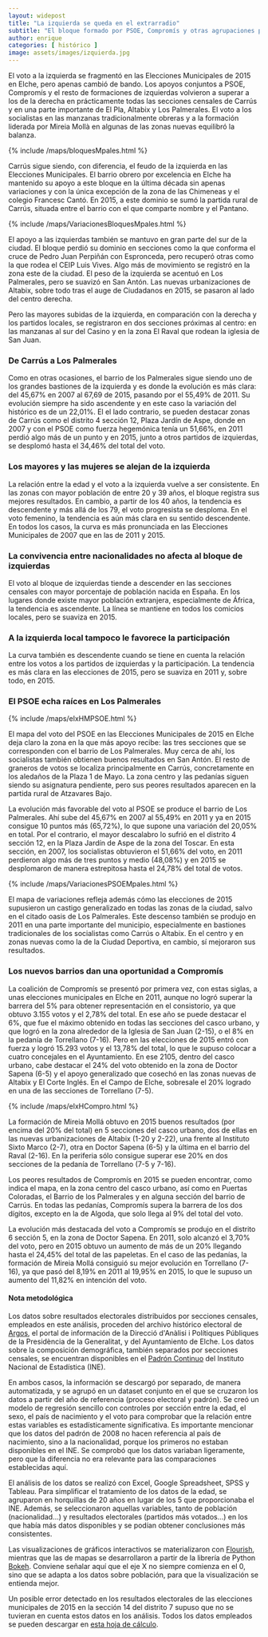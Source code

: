 ```yaml
---
layout: widepost
title: "La izquierda se queda en el extrarradio"
subtitle: "El bloque formado por PSOE, Compromís y otras agrupaciones progresistas consolidó en 2015 su dominio en gran parte de Carrús, El Pla y Altabix, pero no alcanzó el centro y las pedanías"
author: enrique
categories: [ histórico ]
image: assets/images/izquierda.jpg
---
```

El voto a la izquierda se fragmentó en las Elecciones Municipales de 2015 en Elche, pero apenas cambió de bando. Los apoyos conjuntos a PSOE, Compromís y el resto de formaciones de izquierdas volvieron a superar a los de la derecha en prácticamente todas las secciones censales de Carrús y en una parte importante de El Pla, Altabix y Los Palmerales. El voto a los socialistas en las manzanas tradicionalmente obreras y a la formación liderada por Mireia Mollà en algunas de las zonas nuevas equilibró la balanza.

{% include /maps/bloquesMpales.html %}

<div class="bk-root" id="dfdb461f-3929-41fa-a7b3-54870f804c65"></div>

Carrús sigue siendo, con diferencia, el feudo de la izquierda en las Elecciones Municipales. El barrio obrero por excelencia en Elche ha mantenido su apoyo a este bloque en la última década sin apenas variaciones y con la única excepción de la zona de las Chimeneas y el colegio Francesc Cantó. En 2015, a este dominio se sumó la partida rural de Carrús, situada entre el barrio con el que comparte nombre y el Pantano.

{% include /maps/VariacionesBloquesMpales.html %}

El apoyo a las izquierdas también se mantuvo en gran parte del sur de la ciudad. El bloque perdió su dominio en secciones como la que conforma el cruce de Pedro Juan Perpiñán con Espronceda, pero recuperó otras como la que rodea el CEIP Luis Vives. Algo más de movimiento se registró en la zona este de la ciudad. El peso de la izquierda se acentuó en Los Palmerales, pero se suavizó en San Antón. Las nuevas urbanizaciones de Altabix, sobre todo tras el auge de Ciudadanos en 2015, se pasaron al lado del centro derecha.

Pero las mayores subidas de la izquierda, en comparación con la derecha y los partidos locales, se registraron en dos secciones próximas al centro: en las manzanas al sur del Casino y en la zona El Raval que rodean la iglesia de San Juan.

### De Carrús a Los Palmerales

<div class="flourish-embed" data-src="visualisation/360018"></div><script src="https://public.flourish.studio/resources/embed.js"></script>

Como en otras ocasiones, el barrio de los Palmerales sigue siendo uno de los grandes bastiones de la izquierda y es donde la evolución es más clara: del 45,67% en 2007 al 67,69 de 2015, pasando por el 55,49% de 2011. Su evolución siempre ha sido ascendente y en este caso la variación del histórico es de un 22,01%. El el lado contrario, se pueden destacar zonas de Carrús como el distrito 4 sección 12, Plaza Jardín de Aspe, donde en 2007 y con el PSOE como fuerza hegemónica tenía un 51,66%, en 2011 perdió algo más de un punto y en 2015, junto a otros partidos de izquierdas, se desplomó hasta el 34,46% del total del voto.

### Los mayores y las mujeres se alejan de la izquierda

<div class="flourish-embed" data-src="visualisation/360203"></div><script src="https://public.flourish.studio/resources/embed.js"></script>

La relación entre la edad y el voto a la izquierda vuelve a ser consistente. En las zonas con mayor población de entre 20 y 39 años, el bloque registra sus mejores resultados. En cambio, a partir de los 40 años, la tendencia es descendente y más allá de los 79, el voto progresista se desploma. En el voto femenino, la tendencia es aún más clara en su sentido descendente. En todos los casos, la curva es más pronunciada en las Elecciones Municipales de 2007 que en las de 2011 y 2015.

### La convivencia entre nacionalidades no afecta al bloque de izquierdas

<div class="flourish-embed" data-src="visualisation/360201"></div><script src="https://public.flourish.studio/resources/embed.js"></script>

El voto al bloque de izquierdas tiende a descender en las secciones censales con mayor porcentaje de población nacida en España. En los lugares donde existe mayor población extranjera, especialmente de África, la tendencia es ascendente. La línea se mantiene en todos los comicios locales, pero se suaviza en 2015.

### A la izquierda local tampoco le favorece la participación

<div class="flourish-embed" data-src="visualisation/360188"></div><script src="https://public.flourish.studio/resources/embed.js"></script>

La curva también es descendente cuando se tiene en cuenta la relación entre los votos a los partidos de izquierdas y la participación. La tendencia es más clara en las elecciones de 2015, pero se suaviza en 2011 y, sobre todo, en 2015.

### El PSOE echa raíces en Los Palmerales

{% include /maps/elxHMPSOE.html %}

El mapa del voto del PSOE en las Elecciones Municipales de 2015 en Elche deja claro la zona en la que más apoyo recibe: las tres secciones que se corresponden con el barrio de Los Palmerales. Muy cerca de ahí, los socialistas también obtienen buenos resultados en San Antón. El resto de graneros de votos se localiza principalmente en Carrús, concretamente en los aledaños de la Plaza 1 de Mayo. La zona centro y las pedanías siguen siendo su asignatura pendiente, pero sus peores resultados aparecen en la partida rural de Atzavares Bajo.

<div class="flourish-embed" data-src="visualisation/359926"></div><script src="https://public.flourish.studio/resources/embed.js"></script>

La evolución más favorable del voto al PSOE se produce el barrio de Los Palmerales. Ahí sube del 45,67% en 2007 al 55,49% en 2011 y ya en 2015 consigue 10 puntos más (65,72%), lo que supone una variación del 20,05% en total. Por el contrario, el mayor descalabro lo sufrió en el distrito 4 sección 12, en la Plaza Jardín de Aspe de la zona del Toscar. En esta sección, en 2007, los socialistas obtuvieron el 51,66% del voto, en 2011 perdieron algo más de tres puntos y medio (48,08%) y en 2015 se desplomaron de manera estrepitosa hasta el 24,78% del total de votos.

{% include /maps/VariacionesPSOEMpales.html %}

El mapa de variaciones refleja además cómo las elecciones de 2015 supusieron un castigo generalizado en todas las zonas de la ciudad, salvo en el citado oasis de Los Palmerales. Este descenso también se produjo en 2011 en una parte importante del municipio, especialmente en bastiones tradicionales de los socialistas como Carrús o Altabix. En el centro y en zonas nuevas como la de la Ciudad Deportiva, en cambio, sí mejoraron sus resultados.

### Los nuevos barrios dan una oportunidad a Compromís

La coalición de Compromís se presentó por primera vez, con estas siglas, a unas elecciones municipales en Elche en 2011, aunque no logró superar la barrera del 5% para obtener representación en el consistorio, ya que obtuvo 3.155 votos y el 2,78% del total. En ese año se puede destacar el 6%, que fue el máximo obtenido en todas las secciones del casco urbano, y que logró en la zona alrededor de la Iglesia de San Juan (2-15), o el 8% en la pedanía de Torrellano (7-16). Pero en las elecciones de 2015 entró con fuerza y logró 15.293 votos y el 13,78% del total, lo que le supuso colocar a cuatro concejales en el Ayuntamiento. En ese 2105, dentro del casco urbano, cabe destacar el 24% del voto obtenido en la zona de Doctor Sapena (6-5) y el apoyo generalizado que cosechó en las zonas nuevas de Altabix y El Corte Inglés. En el Campo de Elche, sobresale el 20% logrado en una de las secciones de Torrellano (7-5).

{% include /maps/elxHCompro.html %}

La formación de Mireia Mollá obtuvo en 2015 buenos resultados (por encima del 20% del total) en 5 secciones del casco urbano, dos de ellas en las nuevas urbanizaciones de Altabix (1-20 y 2-22), una frente al Instituto Sixto Marco (2-7), otra en Doctor Sapena (6-5) y la última en el barrio del Raval (2-16). En la periferia sólo consigue superar ese 20% en dos secciones de la pedanía de Torrellano (7-5 y 7-16).

Los peores resultados de Compromís en 2015 se pueden encontrar, como indica el mapa, en la zona centro del casco urbano, así como en Puertas Coloradas, el Barrio de los Palmerales y en alguna sección del barrio de Carrús. En todas las pedanías, Compromís supera la barrera de los dos dígitos, excepto en la de Algoda, que solo llega al 9% del total del voto.

<div class="flourish-embed" data-src="visualisation/359992"></div><script src="https://public.flourish.studio/resources/embed.js"></script>

La evolución más destacada del voto a Compromís se produjo en el distrito 6 sección 5, en la zona de Doctor Sapena. En 2011, solo alcanzó el 3,70% del voto, pero en 2015 obtuvo un aumento de más de un 20% llegando hasta el 24,45% del total de las papeletas. En el caso de las pedanías, la formación de Mireia Mollá consiguió su mejor evolución en Torrellano (7-16), ya que pasó del 8,19% en 2011 al 19,95% en 2015, lo que le supuso un aumento del 11,82% en intención del voto.

<div class="alert alert-secondary" role="alert">
  <h4 class="alert-heading">Nota metodológica</h4>
  <p>Los datos sobre resultados electorales distribuidos por secciones censales, empleados en este análisis, proceden del archivo histórico electoral de <a href="http://www.argos.gva.es/ahe/val/buscaEleccionesV.html">Argos</a>, el portal de información de la Direcció d'Anàlisi i Polítiques Públiques de la Presidència de la Generalitat, y del Ayuntamiento de Elche. Los datos sobre la composición demográfica, también separados por secciones censales, se encuentran disponibles en el <a href="http://www.ine.es/dyngs/INEbase/es/operacion.htm?c=Estadistica_C&cid=1254736177012&menu=resultados&idp=1254734710990">Padrón Continuo</a> del Instituto Nacional de Estadística (INE).</p>
  <p>En ambos casos, la información se descargó por separado, de manera automatizada, y se agrupó en un dataset conjunto en el que se cruzaron los datos a partir del año de referencia (proceso electoral y padrón). Se creó un modelo de regresión sencillo con controles por sección entre la edad, el sexo, el país de nacimiento y el voto para comprobar que la relación entre estas variables es estadísticamente significativa. Es importante mencionar que los datos del padrón de 2008 no hacen referencia al país de nacimiento, sino a la nacionalidad, porque los primeros no estaban disponibles en el INE. Se comprobó que los datos variaban ligeramente, pero que la diferencia no era relevante para las comparaciones establecidas aquí.
</p>
  <p>El análisis de los datos se realizó con Excel, Google Spreadsheet, SPSS y Tableau. Para simplificar el tratamiento de los datos de la edad, se agruparon en horquillas de 20 años en lugar de los 5 que proporcionaba el INE. Además, se seleccionaron aquellas variables, tanto de población (nacionalidad…) y resultados electorales (partidos más votados…) en los que había más datos disponibles y se podían obtener conclusiones más consistentes.</p>
  <p>Las visualizaciones de gráficos interactivos se materializaron con <a href="https://flourish.studio/">Flourish</a>, mientras que las de mapas se desarrollaron a partir de la librería de Python <a href="https://bokeh.pydata.org/en/latest/">Bokeh</a>. Conviene señalar aquí que el eje X no siempre comienza en el 0, sino que se adapta a los datos sobre población, para que la visualización se entienda mejor.</p> 
  <p>Un posible error detectado en los resultados electorales de las elecciones municipales de 2015 en la sección 14 del distrito 7 supuso que no se tuvieran en cuenta estos datos en los análisis. Todos los datos empleados se pueden descargar en <a href="https://docs.google.com/spreadsheets/d/1KQXKOpb7Vh9nDM5oFVVR9pdp17jLWdkJoz7ND52hhcU/edit?usp=sharing">esta hoja de cálculo</a>.</p>
</div>